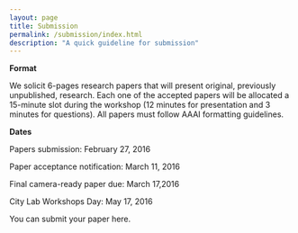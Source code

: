 ```yaml
---
layout: page
title: Submission
permalink: /submission/index.html
description: "A quick guideline for submission"
---
```


**Format**

We solicit 6-pages research papers that will present original, previously unpublished, research. Each one of the accepted papers will be allocated a 15-minute slot during the workshop (12 minutes for presentation and 3 minutes for questions). All papers must follow AAAI formatting guidelines.

**Dates**

Papers submission: February 27, 2016

Paper acceptance notification: March 11, 2016

Final camera-ready paper due: March 17,2016

City Lab Workshops Day: May 17, 2016

You can submit your paper here.